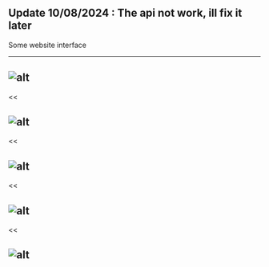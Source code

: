 Update 10/08/2024 : The api not work, ill fix it later
--------------------------------------------------------------------------
Some website interface

--------------------------------------------------------------------------


![alt](https://scontent.fsgn5-10.fna.fbcdn.net/v/t1.15752-9/352969253_1264562231119481_3884535538451778360_n.png?_nc_cat=106&ccb=1-7&_nc_sid=9f807c&_nc_ohc=PbF_XEAXPMoQ7kNvgFTUJqt&_nc_ht=scontent.fsgn5-10.fna&oh=03_Q7cD1QGrmzdFhcqeEwbUhAPoeJr_gwsABfRl-vsENtV9eXHctw&oe=66DED5DE)
--------------------------------------------------------------------------
<<

![alt](https://scontent.fsgn5-5.fna.fbcdn.net/v/t1.15752-9/348382762_837745554426311_2985625715260394204_n.png?_nc_cat=100&ccb=1-7&_nc_sid=9f807c&_nc_ohc=Y-eDp4jw14EQ7kNvgEEa3qM&_nc_ht=scontent.fsgn5-5.fna&oh=03_Q7cD1QG9tTs8rO3chNkfNmtxWpxnt5unuNQTw-DZidFAPjydqw&oe=66DEC2DF)
--------------------------------------------------------------------------
<<

![alt](https://scontent.fsgn5-12.fna.fbcdn.net/v/t1.15752-9/348381726_202257478977055_3630710298751552729_n.png?_nc_cat=103&ccb=1-7&_nc_sid=9f807c&_nc_ohc=4Tj-axyLaPwQ7kNvgGDfrMd&_nc_ht=scontent.fsgn5-12.fna&oh=03_Q7cD1QFuQik27F1_L-p5fQ0x3Spqy9ZlGoCsndEc6eVr49jm9w&oe=66DEB4A9)
--------------------------------------------------------------------------
<<

![alt](https://scontent.fsgn5-15.fna.fbcdn.net/v/t1.15752-9/348382372_743798344095261_7285280440851497952_n.png?_nc_cat=111&ccb=1-7&_nc_sid=9f807c&_nc_ohc=PyOtGuzXVUsQ7kNvgE4g0Ya&_nc_ht=scontent.fsgn5-15.fna&oh=03_Q7cD1QFVmW87_OP8sqfAm5osXY0LKAjCfQhPczauntheDdPT-A&oe=66DEBC00)
--------------------------------------------------------------------------
<<

![alt]([https://i.imgur.com/4sUMB7D.jpeg](https://scontent.fsgn5-15.fna.fbcdn.net/v/t1.15752-9/353617412_6289354044433384_1606676881655704449_n.png?_nc_cat=111&ccb=1-7&_nc_sid=9f807c&_nc_ohc=G7nlzeGRPGEQ7kNvgEvBv55&_nc_ht=scontent.fsgn5-15.fna&oh=03_Q7cD1QFEg9kcYwfc0XeCVvivmDXTSTOvj2LbYkUVBE5m6yuW3w&oe=66DECD43))
--------------------------------------------------------------------------





